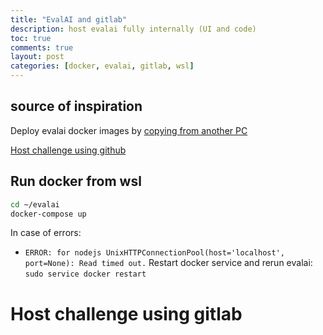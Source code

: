 ```yaml
---
title: "EvalAI and gitlab"
description: host evalai fully internally (UI and code)
toc: true
comments: true
layout: post
categories: [docker, evalai, gitlab, wsl]
---
```


## source of inspiration

Deploy evalai docker images by [copying from another PC](/guillaume_blog/blog/logbook-July-22.html#week-30---july-22)

[Host challenge using github](https://evalai.readthedocs.io/en/latest/host_challenge.html#host-challenge-using-github)

## Run docker from wsl

```bash
cd ~/evalai
docker-compose up
```



In case of errors:

* `ERROR: for nodejs UnixHTTPConnectionPool(host='localhost', port=None): Read timed out.` Restart docker service and rerun evalai: `sudo service docker restart`



# Host challenge using gitlab
